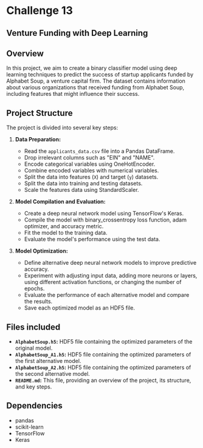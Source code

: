 # Challenge 13
## Venture Funding with Deep Learning

## Overview
In this project, we aim to create a binary classifier model using deep learning techniques to predict the success of startup applicants funded by Alphabet Soup, a venture capital firm. The dataset contains information about various organizations that received funding from Alphabet Soup, including features that might influence their success.

## Project Structure
The project is divided into several key steps:

1. **Data Preparation:**
   - Read the `applicants_data.csv` file into a Pandas DataFrame.
   - Drop irrelevant columns such as "EIN" and "NAME".
   - Encode categorical variables using OneHotEncoder.
   - Combine encoded variables with numerical variables.
   - Split the data into features (`X`) and target (`y`) datasets.
   - Split the data into training and testing datasets.
   - Scale the features data using StandardScaler.

2. **Model Compilation and Evaluation:**
   - Create a deep neural network model using TensorFlow's Keras.
   - Compile the model with binary_crossentropy loss function, adam optimizer, and accuracy metric.
   - Fit the model to the training data.
   - Evaluate the model's performance using the test data.

3. **Model Optimization:**
   - Define alternative deep neural network models to improve predictive accuracy.
   - Experiment with adjusting input data, adding more neurons or layers, using different activation functions, or changing the number of epochs.
   - Evaluate the performance of each alternative model and compare the results.
   - Save each optimized model as an HDF5 file.

## Files included
- **`AlphabetSoup.h5`:** HDF5 file containing the optimized parameters of the original model.
- **`AlphabetSoup_A1.h5`:** HDF5 file containing the optimized parameters of the first alternative model.
- **`AlphabetSoup_A2.h5`:** HDF5 file containing the optimized parameters of the second alternative model.
- **`README.md`:** This file, providing an overview of the project, its structure, and key steps.


## Dependencies
- pandas
- scikit-learn
- TensorFlow
- Keras
